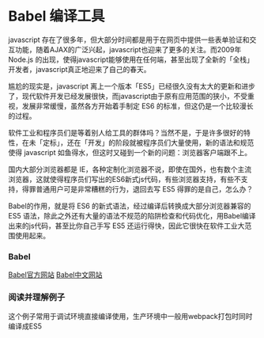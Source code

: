 
# Babel 编译工具

javascript 存在了很多年，但大部分时间都是用于在网页中提供一些表单验证和交互功能，随着AJAX的广泛兴起，javascript也迎来了更多的关注。而2009年 Node.js 的出现，使得javascript能够使用在任何端，甚至出现了全新的「全栈」开发者，javascript真正地迎来了自己的春天。

尴尬的现实是，javascript 离上一个版本「ES5」已经很久没有太大的更新和进步了，现代软件开发已经发展很快，而javascript由于原有应用范围的狭小，不受重视，发展非常缓慢，虽然各方开始着手制定 ES6 的标准，但这仍是一个比较漫长的过程。

软件工业和程序员们是等着别人给工具的群体吗？当然不是，于是许多很好的特性，在未「定标」，还在「开发」的阶段就被程序员们大量使用，新的语法和规范使得 javascript 如鱼得水，但这时又碰到一个新的问题：浏览器客户端跟不上。

国内大部分浏览器都是 IE，各种定制化浏览器不说，即使在国外，也有数个主流浏览器，这就使得程序员们写出的ES6新式js代码，有些浏览器支持，有些不支持，得罪普通用户可是非常糟糕的行为，退回去写 ES5 得罪的是自己，怎么办？

Babel的作用，就是将 ES6 的新式语法，经过编译后转换成大部分浏览器兼容的 ES5 语法，除此之外还有大量的语法不规范的陷阱检查和代码优化，用Babel编译出来的js代码，甚至比你自己手写 ES5 还运行得快，因此它很快在软件工业大范围使用起来。


### Babel
[Babel官方网站](https://babeljs.io/)
[Babel中文网站](http://babeljs.cn/)

### 阅读并理解例子
这个例子常用于调试环境直接编译使用，生产环境中一般用webpack打包时同时编译成ES5
